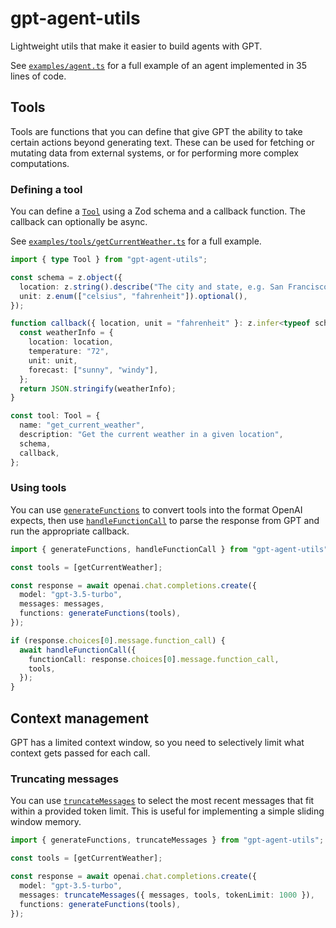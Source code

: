 # gpt-agent-utils

Lightweight utils that make it easier to build agents with GPT.

See [`examples/agent.ts`](examples/agent.ts) for a full example of an agent implemented in 35 lines of code.

## Tools

Tools are functions that you can define that give GPT the ability to take certain actions beyond generating text. These can be used for fetching or mutating data from external systems, or for performing more complex computations.

### Defining a tool

You can define a [`Tool`](src/types.ts) using a Zod schema and a callback function. The callback can optionally be async.

See [`examples/tools/getCurrentWeather.ts`](examples/tools/getCurrentWeather.ts) for a full example.

```ts
import { type Tool } from "gpt-agent-utils";

const schema = z.object({
  location: z.string().describe("The city and state, e.g. San Francisco, CA"),
  unit: z.enum(["celsius", "fahrenheit"]).optional(),
});

function callback({ location, unit = "fahrenheit" }: z.infer<typeof schema>) {
  const weatherInfo = {
    location: location,
    temperature: "72",
    unit: unit,
    forecast: ["sunny", "windy"],
  };
  return JSON.stringify(weatherInfo);
}

const tool: Tool = {
  name: "get_current_weather",
  description: "Get the current weather in a given location",
  schema,
  callback,
};
```

### Using tools

You can use [`generateFunctions`](src/generateFunctions.ts) to convert tools into the format OpenAI expects, then use [`handleFunctionCall`](src/handleFunctionCall.ts) to parse the response from GPT and run the appropriate callback.

```ts
import { generateFunctions, handleFunctionCall } from "gpt-agent-utils";

const tools = [getCurrentWeather];

const response = await openai.chat.completions.create({
  model: "gpt-3.5-turbo",
  messages: messages,
  functions: generateFunctions(tools),
});

if (response.choices[0].message.function_call) {
  await handleFunctionCall({
    functionCall: response.choices[0].message.function_call,
    tools,
  });
}
```

## Context management

GPT has a limited context window, so you need to selectively limit what context gets passed for each call.

### Truncating messages

You can use [`truncateMessages`](src/truncateMessages.ts) to select the most recent messages that fit within a provided token limit. This is useful for implementing a simple sliding window memory.

```ts
import { generateFunctions, truncateMessages } from "gpt-agent-utils";

const tools = [getCurrentWeather];

const response = await openai.chat.completions.create({
  model: "gpt-3.5-turbo",
  messages: truncateMessages({ messages, tools, tokenLimit: 1000 }),
  functions: generateFunctions(tools),
});
```
